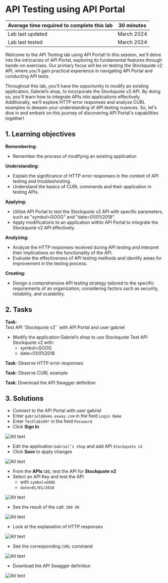 # API Testing using API Portal

| Average time required to complete this lab | 30 minutes |
| ---- | ---- |
| Lab last updated | March 2024 |
| Lab last tested | March 2024 |

Welcome to the API Testing lab using API Portal! In this session, we'll delve into the intricacies of API Portal, exploring its fundamental features through hands-on exercises. Our primary focus will be on testing the Stockquote v2 API, where you'll gain practical experience in navigating API Portal and conducting API tests.

Throughout this lab, you'll have the opportunity to modify an existing application, Gabriel’s shop, to incorporate the Stockquote v2 API. By doing so, you'll learn how to integrate APIs into applications effectively. Additionally, we'll explore HTTP error responses and analyze CURL examples to deepen your understanding of API testing nuances. So, let's dive in and embark on this journey of discovering API Portal's capabilities together!

## 1. Learning objectives

**Remembering:**
   - Remember the process of modifying an existing application

**Understanding:**
   - Explain the significance of HTTP error responses in the context of API testing and troubleshooting.
   - Understand the basics of CURL commands and their application in testing APIs.

**Applying:**
   - Utilize API Portal to test the Stockquote v2 API with specific parameters, such as "symbol=GOOG" and "date=01/01/2018".
   - Apply modifications to an application within API Portal to integrate the Stockquote v2 API effectively.

**Analyzing:**
   - Analyze the HTTP responses received during API testing and interpret their implications on the functionality of the API.
   - Evaluate the effectiveness of API testing methods and identify areas for improvement in the testing process.

**Creating:**
   - Design a comprehensive API testing strategy tailored to the specific requirements of an organization, considering factors such as security, reliability, and scalability.

## 2. Tasks
**Task**:  
Test API `Stockquote v2`` with API Portal and user gabriel
* Modify the application Gabriel’s shop to use Stockquote
Test API Stockquote v2 with:
    * symbol=GOOG
    * date=01/01/2018

**Task**:
Observe HTTP error responses

**Task**:
Observe CURL example

**Task**:
Download the API Swagger definition

## 3. Solutions

* Connect to the API Portal with user gabriel
* Enter `gabriel@demo.axway.com` in the field `Login Name`
* Enter `Techlabs99*` in the field `Password`
* Click **Sign In**

![Alt text](images/image22.png)

* Edit the application `Gabriel’s shop` and add API `Stockquote v2`
* Click **Save** to apply changes

![Alt text](images/image23.png)


* From the **APIs** tab, test the API for **Stockquote v2**
* Select an API Key and test the API 
    * with `symbol=GOOG`
    * `date=01/01/2018`

![Alt text](images/image25.png)

* See the result of the call: `200 OK`

![Alt text](images/image26.png)

* Look at the explanation of HTTP responses

![Alt text](images/image28.png)

* See the corresponding `CURL` command

![Alt text](images/image27.png)

* Download the API Swagger definition


![Alt text](images/image29.png)





